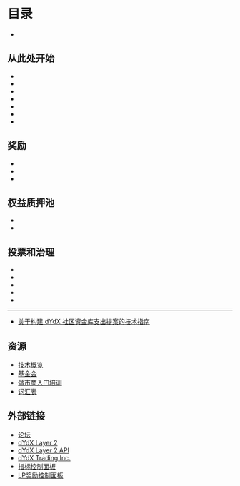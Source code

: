 # 目录

*

## 从此处开始

*
*
*
*
*
*
*

## 奖励

*
*
*

## 权益质押池

*
*

## 投票和治理

*
*
*
*
*

***

* [关于构建 dYdX 社区资金库支出提案的技术指南](technical-guide-on-building-a-dydx-community-treasury-spending-proposal.md)

## 资源

* [技术概览](resources/technical-overview.md)
* [基金会](resources/dydx-foundation.md)
* [做市商入门培训](resources/market-maker-onboarding.md)
* [词汇表](resources/glossary.md)

## 外部链接

* [论坛](https://dydx.forum/)
* [dYdX Layer 2](https://trade.dydx.exchange/)
* [dYdX Layer 2 API](https://docs.dydx.exchange/)
* [dYdX Trading Inc.](https://dydx.exchange)
* [指标控制面板](http://metrics.dydx.exchange/)
* [LP奖励控制面板](https://p.datadoghq.com/sb/dc160ddf0-b32271920202875868dc46be6b66cf87?tpl\_var\_Market=btc\&from\_ts=1661805073576\&to\_ts=1661891473576\&live=true)
